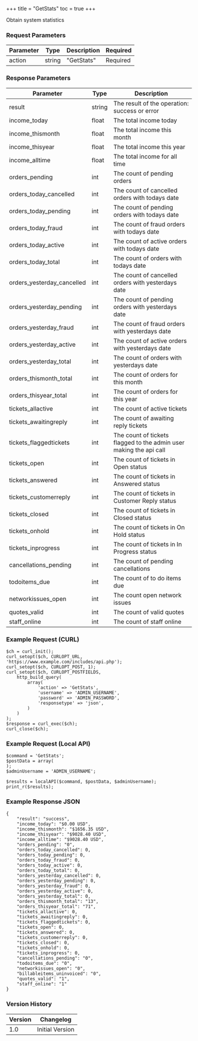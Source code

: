 +++
title = "GetStats"
toc = true
+++

Obtain system statistics

### Request Parameters

| Parameter | Type | Description | Required |
| --------- | ---- | ----------- | -------- |
| action | string | "GetStats" | Required |

### Response Parameters

| Parameter | Type | Description |
| --------- | ---- | ----------- |
| result | string | The result of the operation: success or error |
| income_today | float | The total income today |
| income_thismonth | float | The total income this month |
| income_thisyear | float | The total income this year |
| income_alltime | float | The total income for all time |
| orders_pending | int | The count of pending orders |
| orders_today_cancelled | int | The count of cancelled orders with todays date |
| orders_today_pending | int | The count of pending orders with todays date |
| orders_today_fraud | int | The count of fraud orders with todays date |
| orders_today_active | int | The count of active orders with todays date |
| orders_today_total | int | The count of orders with todays date |
| orders_yesterday_cancelled | int | The count of cancelled orders with yesterdays date |
| orders_yesterday_pending | int | The count of pending orders with yesterdays date |
| orders_yesterday_fraud | int | The count of fraud orders with yesterdays date |
| orders_yesterday_active | int | The count of active orders with yesterdays date |
| orders_yesterday_total | int | The count of orders with yesterdays date |
| orders_thismonth_total | int | The count of orders for this month |
| orders_thisyear_total | int | The count of orders for this year |
| tickets_allactive | int | The count of active tickets |
| tickets_awaitingreply | int | The count of awaiting reply tickets |
| tickets_flaggedtickets | int | The count of tickets flagged to the admin user making the api call |
| tickets_open | int | The count of tickets in Open status |
| tickets_answered | int | The count of tickets in Answered status |
| tickets_customerreply | int | The count of tickets in Customer Reply status |
| tickets_closed | int | The count of tickets in Closed status |
| tickets_onhold | int | The count of tickets in On Hold status |
| tickets_inprogress | int | The count of tickets in In Progress status |
| cancellations_pending | int | The count of pending cancellations |
| todoitems_due | int | The count of to do items due |
| networkissues_open | int | The count open network issues |
| quotes_valid | int | The count of valid quotes |
| staff_online | int | The count of staff online |


### Example Request (CURL)

```
$ch = curl_init();
curl_setopt($ch, CURLOPT_URL, 'https://www.example.com/includes/api.php');
curl_setopt($ch, CURLOPT_POST, 1);
curl_setopt($ch, CURLOPT_POSTFIELDS,
    http_build_query(
        array(
            'action' => 'GetStats',
            'username' => 'ADMIN_USERNAME',
            'password' => 'ADMIN_PASSWORD',
            'responsetype' => 'json',
        )
    )
);
$response = curl_exec($ch);
curl_close($ch);
```


### Example Request (Local API)

```
$command = 'GetStats';
$postData = array(
);
$adminUsername = 'ADMIN_USERNAME';

$results = localAPI($command, $postData, $adminUsername);
print_r($results);
```


### Example Response JSON

```
{
    "result": "success",
    "income_today": "$0.00 USD",
    "income_thismonth": "$1656.35 USD",
    "income_thisyear": "$9028.40 USD",
    "income_alltime": "$9028.40 USD",
    "orders_pending": "0",
    "orders_today_cancelled": 0,
    "orders_today_pending": 0,
    "orders_today_fraud": 0,
    "orders_today_active": 0,
    "orders_today_total": 0,
    "orders_yesterday_cancelled": 0,
    "orders_yesterday_pending": 0,
    "orders_yesterday_fraud": 0,
    "orders_yesterday_active": 0,
    "orders_yesterday_total": 0,
    "orders_thismonth_total": "13",
    "orders_thisyear_total": "71",
    "tickets_allactive": 0,
    "tickets_awaitingreply": 0,
    "tickets_flaggedtickets": 0,
    "tickets_open": 0,
    "tickets_answered": 0,
    "tickets_customerreply": 0,
    "tickets_closed": 0,
    "tickets_onhold": 0,
    "tickets_inprogress": 0,
    "cancellations_pending": "0",
    "todoitems_due": "0",
    "networkissues_open": "0",
    "billableitems_uninvoiced": "0",
    "quotes_valid": "1",
    "staff_online": "1"
}
```


### Version History

| Version | Changelog |
| ------- | --------- |
| 1.0 | Initial Version |
